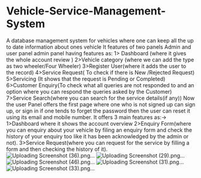 # Vehicle-Service-Management-System
A database management system for vehicles where one can keep all the up to date information about ones vehicle It features of two panels Admin and user panel admin panel having features as: 1> Dashboard (where it gives the whole account review ) 2>Vehicle category (where we can add the type as two wheeler/Four Wheeler) 3>Register User(where it adds the user to the record) 4>Service Request( To check if there is New /Rejected Request) 5>Servicing (It shows that the request is Pending or Completed) 6>Customer Enquiry(To check what all queries are not responded to and an option where you can respond the queries asked by the Customer) 7>Service Search(where you can search for the service details(if any)) Now the user Panel offers the first page where one who is not signed up can sign up, or sign in if one tends to forget the password then the user can reset it using its email and mobile number. It offers 3 main features as:-> 1>Dashboard where it shows the account overview 2>Enquiry Form(where you can enquiry about your vehicle by filing an enquiry form and check the history of your enquiry too like it has been acknowledged by the admin or not). 3>Service Request(where you can request for the service by filling a form and then checking the history of it).
![Uploading Screenshot (36).png…]()
![Uploading Screenshot (29).png…]()
![Uploading Screenshot (46).png…]()
![Uploading Screenshot (31).png…]()
![Uploading Screenshot (33).png…]()
